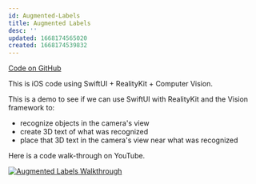 ```yaml
---
id: Augmented-Labels
title: Augmented Labels
desc: ''
updated: 1668174565020
created: 1668174539832
---
```


[Code on GitHub](https://github.com/BillMoriarty/Augmented-Labels)

This is iOS code using SwiftUI + RealityKit + Computer Vision.

This is a demo to see if we can use SwiftUI with RealityKit and the Vision framework to:
* recognize objects in the camera's view
* create 3D text of what was recognized
* place that 3D text in the camera's view near what was recognized

Here is a code walk-through on YouTube.

[![Augmented Labels Walkthrough](https://img.youtube.com/vi/WWYVHlEVkog/0.jpg)](https://www.youtube.com/watch?v=WWYVHlEVkog)

